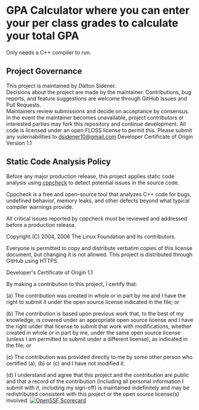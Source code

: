 # GPA Calculator where you can enter your per class grades to calculate your total GPA
Only needs a C++ compiler to run.
## Project Governance

This project is maintained by Dalton Sidener.  
Decisions about the project are made by the maintainer. Contributions, bug reports, and feature suggestions are welcome through GitHub Issues and Pull Requests.  
Maintainers review submissions and decide on acceptance by consensus.
In the event the maintainer becomes unavailable, project contributors or interested parties may fork this repository and continue development. All code is licensed under an open FLOSS license to permit this.
Please submit any vulernabilities to dsidener10@gmail.com
Developer Certificate of Origin
Version 1.1
## Static Code Analysis Policy

Before any major production release, this project applies static code analysis using [cppcheck](http://cppcheck.sourceforge.net/) to detect potential issues in the source code.

Cppcheck is a free and open-source tool that analyzes C++ code for bugs, undefined behavior, memory leaks, and other defects beyond what typical compiler warnings provide.

All critical issues reported by cppcheck must be reviewed and addressed before a production release.

Copyright (C) 2004, 2006 The Linux Foundation and its contributors.

Everyone is permitted to copy and distribute verbatim copies of this
license document, but changing it is not allowed.
This project is distributed through GitHub using HTTPS.

Developer's Certificate of Origin 1.1

By making a contribution to this project, I certify that:

(a) The contribution was created in whole or in part by me and I
    have the right to submit it under the open source license
    indicated in the file; or

(b) The contribution is based upon previous work that, to the best
    of my knowledge, is covered under an appropriate open source
    license and I have the right under that license to submit that
    work with modifications, whether created in whole or in part
    by me, under the same open source license (unless I am
    permitted to submit under a different license), as indicated
    in the file; or

(c) The contribution was provided directly to me by some other
    person who certified (a), (b) or (c) and I have not modified
    it.

(d) I understand and agree that this project and the contribution
    are public and that a record of the contribution (including all
    personal information I submit with it, including my sign-off) is
    maintained indefinitely and may be redistributed consistent with
    this project or the open source license(s) involved.
[![OpenSSF Scorecard](https://api.securityscorecards.dev/projects/github.com/DSidener/GPA-Calculator/badge)](https://securityscorecards.dev/viewer/?uri=github.com/DSidener/GPA-Calculator/)


